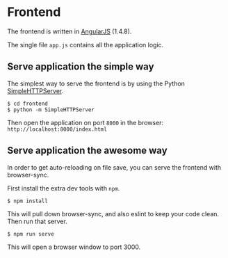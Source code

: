 # Frontend

The frontend is written in [AngularJS](https://angularjs.org/) (1.4.8).

The single file `app.js` contains all the application logic.

## Serve application the simple way

The simplest way to serve the frontend is by using the Python
[SimpleHTTPServer](https://docs.python.org/2/library/simplehttpserver.html).

```console
$ cd frontend
$ python -m SimpleHTTPServer
```

Then open the application on port `8000` in the browser:
`http://localhost:8000/index.html`

## Serve application the awesome way

In order to get auto-reloading on file save, you can serve the frontend with browser-sync.

First install the extra dev tools with `npm`.

```console
$ npm install
```

This will pull down browser-sync, and also eslint to keep your code clean. Then run that server.


```console
$ npm run serve
```

This will open a browser window to port 3000.

